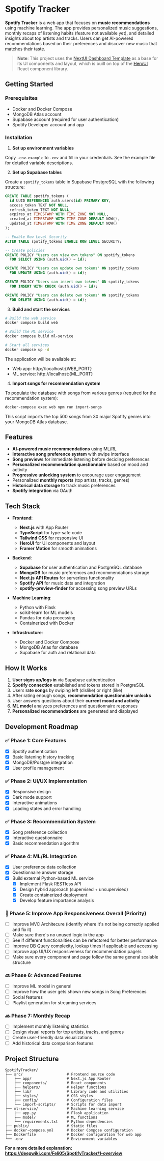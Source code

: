 # **Spotify Tracker**

**Spotify Tracker** is a web app that focuses on **music recommendations** using machine learning. The app provides personalized music suggestions, monthly recaps of listening habits (feature not available yet), and detailed insights about top artists and tracks. Users can get AI-powered recommendations based on their preferences and discover new music that matches their taste.

> **Note**: This project uses the [NextUI Dashboard Template](https://github.com/brandonhenness/nextui-dashboard-template) as a base for its UI components and layout, which is built on top of the [HeroUI](https://heroui.com/) React component library.

## **Getting Started**

### **Prerequisites**

- Docker and Docker Compose
- MongoDB Atlas account
- Supabase account (required for user authentication)
- Spotify Developer account and app

### **Installation**

1. **Set up environment variables**

Copy `.env.example` to `.env` and fill in your credentials. See the example file for detailed variable descriptions.

2. **Set up Supabase tables**

Create a `spotify_tokens` table in Supabase PostgreSQL with the following structure:

```sql
CREATE TABLE spotify_tokens (
  id UUID REFERENCES auth.users(id) PRIMARY KEY,
  access_token TEXT NOT NULL,
  refresh_token TEXT NOT NULL,
  expires_at TIMESTAMP WITH TIME ZONE NOT NULL,
  created_at TIMESTAMP WITH TIME ZONE DEFAULT NOW(),
  updated_at TIMESTAMP WITH TIME ZONE DEFAULT NOW()
);

-- Enable Row Level Security
ALTER TABLE spotify_tokens ENABLE ROW LEVEL SECURITY;

-- Create policies
CREATE POLICY "Users can view own tokens" ON spotify_tokens
  FOR SELECT USING (auth.uid() = id);

CREATE POLICY "Users can update own tokens" ON spotify_tokens
  FOR UPDATE USING (auth.uid() = id);

CREATE POLICY "Users can insert own tokens" ON spotify_tokens
  FOR INSERT WITH CHECK (auth.uid() = id);

CREATE POLICY "Users can delete own tokens" ON spotify_tokens
  FOR DELETE USING (auth.uid() = id);
```

3. **Build and start the services**

```bash
# Build the web service
docker compose build web

# Build the ML service
docker compose build ml-service

# Start all services
docker compose up -d
```

The application will be available at:
- Web app: http://localhost:{WEB_PORT}
- ML service: http://localhost:{ML_PORT}

4. **Import songs for recommendation system**

To populate the database with songs from various genres (required for the recommendation system):

```bash
docker-compose exec web npm run import-songs
```

This script imports the top 500 songs from 30 major Spotify genres into your MongoDB Atlas database.

## **Features**

- **AI-powered music recommendations** using ML/RL
- **Interactive song preference system** with swipe interface
- **Song previews** for immediate listening before deciding preferences
- **Personalized recommendation questionnaire** based on mood and activity
- **Progressive unlocking system** to encourage user engagement
- Personalized **monthly reports** (top artists, tracks, genres)
- **Historical data storage** to track music preferences
- **Spotify integration** via OAuth

## **Tech Stack**

- **Frontend**:  
  - **Next.js** with App Router
  - **TypeScript** for type-safe code
  - **Tailwind CSS** for responsive UI
  - **HeroUI** for UI components and layout
  - **Framer Motion** for smooth animations

- **Backend**:  
  - **Supabase** for user authentication and PostgreSQL database
  - **MongoDB** for music preferences and recommendations storage
  - **Next.js API Routes** for serverless functionality
  - **Spotify API** for music data and integration
  - **spotify-preview-finder** for accessing song preview URLs

- **Machine Learning**:
  - Python with Flask
  - scikit-learn for ML models
  - Pandas for data processing
  - Containerized with Docker

- **Infrastructure**:
  - Docker and Docker Compose
  - MongoDB Atlas for database
  - Supabase for auth and relational data

## **How It Works**

1. **User signs up/logs in** via Supabase authentication
2. **Spotify connection** established and tokens stored in PostgreSQL
3. Users **rate songs** by swiping left (dislike) or right (like)
4. After rating enough songs, **recommendation questionnaire unlocks**
5. User answers questions about their **current mood and activity**
6. **ML model** analyzes preferences and questionnaire responses
7. **Personalized recommendations** are generated and displayed

## **Development Roadmap**

### ✅ Phase 1: Core Features
- [x] Spotify authentication
- [x] Basic listening history tracking
- [x] MongoDB/Postgre integration
- [x] User profile management

### ✅ Phase 2: UI/UX Implementation
- [x] Responsive design
- [x] Dark mode support
- [x] Interactive animations
- [x] Loading states and error handling

### ✅ Phase 3: Recommendation System
- [x] Song preference collection
- [x] Interactive questionnaire
- [x] Basic recommendation algorithm

### ✅ Phase 4: ML/RL Integration
- [x] User preference data collection
- [x] Questionnaire answer storage
- [x] Build external Python-based ML service
  - [x] Implement Flask RESTless API
  - [x] Design hybrid approach (supervised + unsupervised)
  - [x] Create containerized deployment
  - [x] Develop feature importance analysis

### 🔄 Phase 5: Improve App Responsiveness Overall (Priority)
- [ ] Improve MVC Architecure (identify where it's not being correctly applied and fix it)
- [ ] Make sure there's no unused logic in the app
- [ ] See if different functionalities can be refactored for better performance
- [ ] Improve DB Query complexity, lookup times if applicable and accessing
- [ ] Improve app UI/UX responsiveness for recommendation page/s
- [ ] Make sure every component and page follow the same general scalable structure

### 🔜 Phase 6: Advanced Features
- [ ] Improve ML model in general
- [ ] Improve how the user gets shown new songs in Song Preferences
- [ ] Social features
- [ ] Playlist generation for streaming services

### 🔜 Phase 7: Monthly Recap
- [ ] Implement monthly listening statistics
- [ ] Design visual reports for top artists, tracks, and genres
- [ ] Create user-friendly data visualizations
- [ ] Add historical data comparison features

## **Project Structure**

```
SpotifyTracker/
├── src/                    # Frontend source code
│   ├── app/                # Next.js App Router
│   ├── components/         # React components
│   ├── helpers/            # Helper functions
│   ├── lib/                # Library code and utilities
│   ├── styles/             # CSS styles
│   ├── config/             # Configuration files
│   └── import-scripts/     # Scripts for data import
├── ml-service/             # Machine learning service
│   ├── app.py              # Flask application
│   ├── model/              # ML functions
│   └── requirements.txt    # Python dependencies
├── public/                 # Static files
├── docker-compose.yml      # Docker Compose configuration
├── Dockerfile              # Docker configuration for web app
└── .env                    # Environment variables
```

**For a more detailed explanation: https://deepwiki.com/Feli05/SpotifyTracker/1-overview** 

